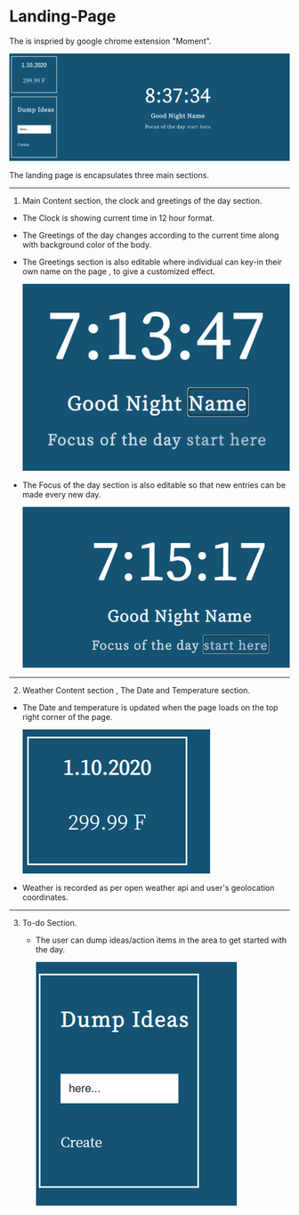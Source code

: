 # Landing-Page
The is inspried by google chrome extension "Moment".

![Landing_page](Landing.png)

The landing page is encapsulates three main sections.

---

1. Main Content section, the clock and greetings of the day section.
  -  The Clock is showing current time in 12 hour format.
  -  The Greetings of the day changes according to the current time along with background color of the body.
  -  The Greetings section is also editable where individual can key-in their own name on the page , to give a customized effect.
  
      ![Greeting_Name](Name.png)
      
  -  The Focus of the day section is also editable so that new entries can be made every new day.
  
      ![Greeting_Focus](Focus.png)
        
---
  
2. Weather Content section , The Date and Temperature section.
  - The Date and temperature is updated when the page loads on the top right corner of the page.
  
      ![Weather_Date](Weather.png)
      
  - Weather is recorded as per open weather api and user's geolocation coordinates.  
  
---
  
3. To-do Section.
    - The user can dump ideas/action items in the area to get started with the day.
    
        ![to-do](To-Do.png)
    
  
